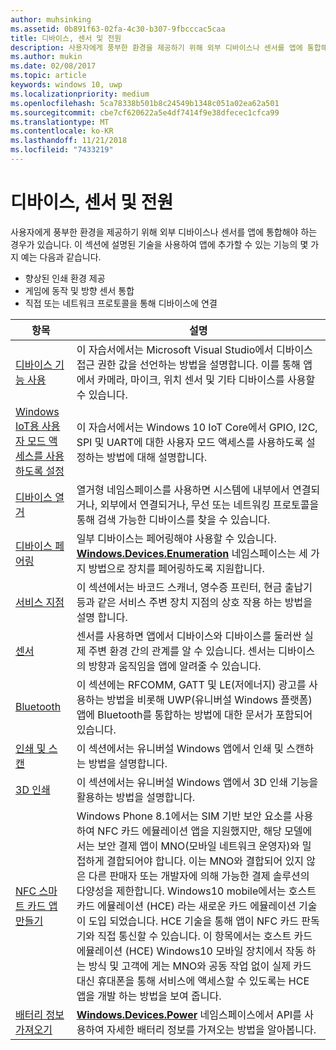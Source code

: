 ```yaml
---
author: muhsinking
ms.assetid: 0b891f63-02fa-4c30-b307-9fbcccac5caa
title: 디바이스, 센서 및 전원
description: 사용자에게 풍부한 환경을 제공하기 위해 외부 디바이스나 센서를 앱에 통합해야 하는 경우가 있습니다.
ms.author: mukin
ms.date: 02/08/2017
ms.topic: article
keywords: windows 10, uwp
ms.localizationpriority: medium
ms.openlocfilehash: 5ca78338b501b8c24549b1348c051a02ea62a501
ms.sourcegitcommit: cbe7cf620622a5e4df7414f9e38dfecec1cfca99
ms.translationtype: MT
ms.contentlocale: ko-KR
ms.lasthandoff: 11/21/2018
ms.locfileid: "7433219"
---
```

# <a name="devices-sensors-and-power"></a>디바이스, 센서 및 전원


사용자에게 풍부한 환경을 제공하기 위해 외부 디바이스나 센서를 앱에 통합해야 하는 경우가 있습니다. 이 섹션에 설명된 기술을 사용하여 앱에 추가할 수 있는 기능의 몇 가지 예는 다음과 같습니다.

-   향상된 인쇄 환경 제공
-   게임에 동작 및 방향 센서 통합
-   직접 또는 네트워크 프로토콜을 통해 디바이스에 연결

| 항목 | 설명 |
|-------|-------------|
| [디바이스 기능 사용](enable-device-capabilities.md) | 이 자습서에서는 Microsoft Visual Studio에서 디바이스 접근 권한 값을 선언하는 방법을 설명합니다. 이를 통해 앱에서 카메라, 마이크, 위치 센서 및 기타 디바이스를 사용할 수 있습니다. | 
| [Windows IoT용 사용자 모드 액세스를 사용하도록 설정](enable-usermode-access.md) | 이 자습서에서는 Windows 10 IoT Core에서 GPIO, I2C, SPI 및 UART에 대한 사용자 모드 액세스를 사용하도록 설정하는 방법에 대해 설명합니다. |
| [디바이스 열거](enumerate-devices.md) | 열거형 네임스페이스를 사용하면 시스템에 내부에서 연결되거나, 외부에서 연결되거나, 무선 또는 네트워킹 프로토콜을 통해 검색 가능한 디바이스를 찾을 수 있습니다. |
| [디바이스 페어링](pair-devices.md) | 일부 디바이스는 페어링해야 사용할 수 있습니다. [<strong>Windows.Devices.Enumeration</strong>](https://msdn.microsoft.com/library/windows/apps/BR225459) 네임스페이스는 세 가지 방법으로 장치를 페어링하도록 지원합니다. |
| [서비스 지점](point-of-service.md) | 이 섹션에서는 바코드 스캐너, 영수증 프린터, 현금 출납기 등과 같은 서비스 주변 장치 지점의 상호 작용 하는 방법을 설명 합니다. | 
| [센서](sensors.md) | 센서를 사용하면 앱에서 디바이스와 디바이스를 둘러싼 실제 주변 환경 간의 관계를 알 수 있습니다. 센서는 디바이스의 방향과 움직임을 앱에 알려줄 수 있습니다. |
| [Bluetooth](bluetooth.md) | 이 섹션에는 RFCOMM, GATT 및 LE(저에너지) 광고를 사용하는 방법을 비롯해 UWP(유니버설 Windows 플랫폼) 앱에 Bluetooth를 통합하는 방법에 대한 문서가 포함되어있습니다. | 
| [인쇄 및 스캔](printing-and-scanning.md) | 이 섹션에서는 유니버설 Windows 앱에서 인쇄 및 스캔하는 방법을 설명합니다. | 
| [3D 인쇄](3d-printing.md) | 이 섹션에서는 유니버설 Windows 앱에서 3D 인쇄 기능을 활용하는 방법을 설명합니다. |
| [NFC 스마트 카드 앱 만들기](host-card-emulation.md) | Windows Phone 8.1에서는 SIM 기반 보안 요소를 사용하여 NFC 카드 에뮬레이션 앱을 지원했지만, 해당 모델에서는 보안 결제 앱이 MNO(모바일 네트워크 운영자)와 밀접하게 결합되어야 합니다. 이는 MNO와 결합되어 있지 않은 다른 판매자 또는 개발자에 의해 가능한 결제 솔루션의 다양성을 제한합니다. Windows10 mobile에서는 호스트 카드 에뮬레이션 (HCE) 라는 새로운 카드 에뮬레이션 기술이 도입 되었습니다. HCE 기술을 통해 앱이 NFC 카드 판독기와 직접 통신할 수 있습니다. 이 항목에서는 호스트 카드 에뮬레이션 (HCE) Windows10 모바일 장치에서 작동 하는 방식 및 고객에 게는 MNO와 공동 작업 없이 실제 카드 대신 휴대폰을 통해 서비스에 액세스할 수 있도록는 HCE 앱을 개발 하는 방법을 보여 줍니다. |
| [배터리 정보 가져오기](get-battery-info.md) | [<strong>Windows.Devices.Power</strong>](https://msdn.microsoft.com/library/windows/apps/Dn895017) 네임스페이스에서 API를 사용하여 자세한 배터리 정보를 가져오는 방법을 알아봅니다. |

